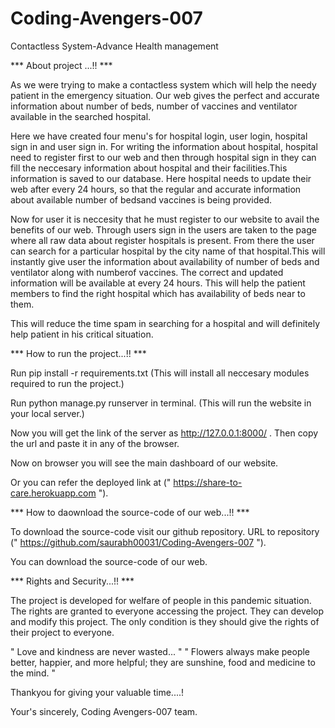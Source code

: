 # Coding-Avengers-007
Contactless System-Advance Health management

*** About project ...!! ***

As we were trying to make a contactless system which will help the needy
patient in the emergency situation.
Our web gives the perfect and accurate information about number of beds,
number of vaccines and ventilator available in the searched hospital.

Here we have created four menu's for hospital login, user login, hospital
sign in and user sign in.
For writing the information about hospital, hospital need to register 
first to our web and then through hospital sign in they can fill the 
neccesary information about hospital and their facilities.This information
is saved to our database. Here hospital needs to update their web after 
every 24 hours, so that the regular and accurate information about available
number of bedsand vaccines is being provided.

Now for user it is neccesity that he must register to our website to avail
the benefits of our web. 
Through users sign in the users are taken to the page where all raw data 
about register hospitals is present. From there the user can search for a 
particular hospital by the city name of that hospital.This will instantly
give user the information about availability of number of beds and ventilator
along with numberof vaccines.
The correct and updated information will be available at every 24 hours.
This will help the patient members to find the right hospital which has 
availability of beds near to them.

This will reduce the time spam in searching for a hospital and will definitely
help patient in his critical situation.

*** How to run the project...!! ***

Run pip install -r requirements.txt
(This will install all neccesary modules required to run the project.)

Run python manage.py runserver in terminal.
(This will run the website in your local server.)

Now you will get the link of the server as http://127.0.0.1:8000/ .
Then copy the url and paste it in any of the browser.

Now on browser you will see the main dashboard of our website.

Or you can refer the deployed link at (" https://share-to-care.herokuapp.com ").

*** How to daownload the source-code of our web...!! ***

To download the source-code visit our github repository.
URL to repository (" https://github.com/saurabh00031/Coding-Avengers-007 ").

You can download the source-code of our web.

*** Rights and Security...!! ***

The project is developed for welfare of people in this pandemic situation.
The rights are granted to everyone accessing the project. They can develop
and modify this project.
The only condition is they should give the rights of their project to 
everyone.

" Love and kindness are never wasted... "
" Flowers always make people better, happier, and more helpful; they are 
sunshine, food and medicine to the mind. "


Thankyou for giving your valuable time....!

Your's sincerely,
Coding Avengers-007 team.
